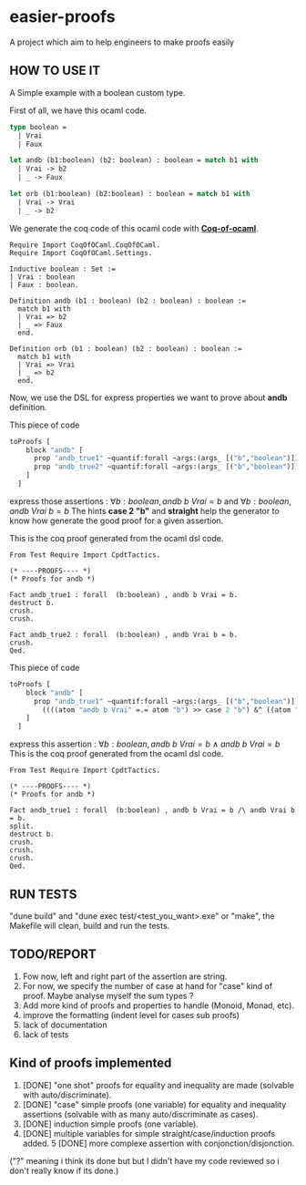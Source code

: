 # easier-proofs
A project which aim to help engineers to make proofs easily

## HOW TO USE IT

A Simple example with a boolean custom type.

First of all, we have this ocaml code.

```ocaml
type boolean = 
  | Vrai
  | Faux

let andb (b1:boolean) (b2: boolean) : boolean = match b1 with
  | Vrai -> b2
  | _ -> Faux

let orb (b1:boolean) (b2:boolean) : boolean = match b1 with
  | Vrai -> Vrai
  | _ -> b2
```

We generate the coq code of this ocaml code with [**Coq-of-ocaml**](https://github.com/foobar-land/coq-of-ocaml).

```coq
Require Import CoqOfOCaml.CoqOfOCaml.
Require Import CoqOfOCaml.Settings.

Inductive boolean : Set :=
| Vrai : boolean
| Faux : boolean.

Definition andb (b1 : boolean) (b2 : boolean) : boolean :=
  match b1 with
  | Vrai => b2
  | _ => Faux
  end.

Definition orb (b1 : boolean) (b2 : boolean) : boolean :=
  match b1 with
  | Vrai => Vrai
  | _ => b2
  end.
```
Now, we use the DSL for express properties we want to prove about **andb** definition.

This piece of code
```ocaml
toProofs [
    block "andb" [
      prop "andb_true1" ~quantif:forall ~args:(args_ [("b","boolean")]) ((atom "andb b Vrai" =.= atom "b") >> case 2 "b");
      prop "andb_true2" ~quantif:forall ~args:(args_ [("b","boolean")]) ((atom "andb Vrai b" =.= atom "b") >> straight)
    ]
  ]
```
express those assertions : $\forall b:boolean, andb$ $b$ $Vrai = b$ and $\forall b:boolean, andb$ $Vrai$ $b= b$
The hints **case 2 "b"** and **straight** help the generator to know how generate the good proof for a given assertion.

This is the coq proof generated from the ocaml dsl code.

```coq
From Test Require Import CpdtTactics.

(* ----PROOFS---- *)
(* Proofs for andb *)

Fact andb_true1 : forall  (b:boolean) , andb b Vrai = b.
destruct b.
crush.
crush.

Fact andb_true2 : forall  (b:boolean) , andb Vrai b = b.
crush.
Qed.
```

This piece of code
```ocaml
toProofs [
    block "andb" [
      prop "andb_true1" ~quantif:forall ~args:(args_ [("b","boolean")]) 
        ((((atom "andb b Vrai" =.= atom "b") >> case 2 "b") &^ ((atom "andb Vrai b" =.= atom "b") >> straight)))
    ]
  ]
```

express this assertion : $\forall b:boolean, andb$ $b$ $Vrai = b$ $\wedge$ $andb$ $b$ $Vrai = b$
This is the coq proof generated from the ocaml dsl code.

```coq
From Test Require Import CpdtTactics.

(* ----PROOFS---- *)
(* Proofs for andb *)

Fact andb_true1 : forall  (b:boolean) , andb b Vrai = b /\ andb Vrai b = b.
split.
destruct b.
crush.
crush.
crush.
Qed.
```


## RUN TESTS

"dune build" and "dune exec test/<test_you_want>.exe" or "make", the Makefile will clean, build and run the tests.

## TODO/REPORT
1. Fow now, left and right part of the assertion are string.
2. For now, we specify the number of case at hand for "case" kind of proof. Maybe analyse myself the sum types ?
3. Add more kind of proofs and properties to handle (Monoid, Monad, etc).
4. improve the formatting (indent level for cases sub proofs)
5. lack of documentation
6. lack of tests

## Kind of proofs implemented
1. [DONE] "one shot" proofs for equality and inequality are made (solvable with auto/discriminate).
2. [DONE] "case" simple proofs (one variable) for equality and inequality assertions (solvable with as many auto/discriminate as cases).
3. [DONE] induction simple proofs (one variable).
4. [DONE] multiple variables for simple straight/case/induction proofs added.
5  [DONE] more complexe assertion with conjonction/disjonction.

("?" meaning i think its done but but I didn't have my code reviewed so i don't really know if its done.)